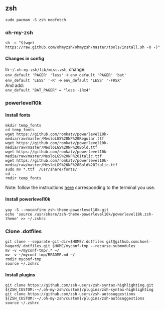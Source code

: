 ## zsh
`sudo pacman -S zsh neofetch`

### oh-my-zsh
`sh -c "$(wget https://raw.github.com/ohmyzsh/ohmyzsh/master/tools/install.sh -O -)"`
#### Changes in config
In `~/.oh-my-zsh/lib/misc.zsh`, change:\
`env_default 'PAGER' 'less'` -> `env_default 'PAGER' 'bat'`\
`env_default 'LESS' '-R'` ->  `env_default 'LESS' '-FRSX'`\
And add:\
`env_default "BAT_PAGER" = "less -iRx4"`


### powerlevel10k
#### Install fonts
```
mkdir temp_fonts
cd temp_fonts
wget https://github.com/romkatv/powerlevel10k-media/raw/master/MesloLGS%20NF%20Regular.ttf
wget https://github.com/romkatv/powerlevel10k-media/raw/master/MesloLGS%20NF%20Bold.ttf
wget https://github.com/romkatv/powerlevel10k-media/raw/master/MesloLGS%20NF%20Italic.ttf
wget https://github.com/romkatv/powerlevel10k-media/raw/master/MesloLGS%20NF%20Bold%20Italic.ttf
sudo mv *.ttf  /usr/share/fonts/
cd ..
rmdir temp_fonts
```
Note: follow the instructions [here](https://github.com/romkatv/powerlevel10k#manual-font-installation) corresponding to the terminal you use.

#### Install powerlevel10k
```
yay -S --noconfirm zsh-theme-powerlevel10k-git
echo 'source /usr/share/zsh-theme-powerlevel10k/powerlevel10k.zsh-theme' >> ~/.zshrc
```

### Clone .dotfiles
```
git clone --separate-git-dir=$HOME/.dotfiles git@github.com:hoel-bagard/.dotfiles.git $HOME/myconf-tmp --recurse-submodules
mv -v ~/myconf-tmp/.* ~/
mv -v ~/myconf-tmp/README.md ~/
rmdir myconf-tmp
source ~/.zshrc
```
#### Install plugins
```
git clone https://github.com/zsh-users/zsh-syntax-highlighting.git ${ZSH_CUSTOM:-~/.oh-my-zsh/custom}/plugins/zsh-syntax-highlighting
git clone https://github.com/zsh-users/zsh-autosuggestions ${ZSH_CUSTOM:-~/.oh-my-zsh/custom}/plugins/zsh-autosuggestions
source ~/.zshrc
```
